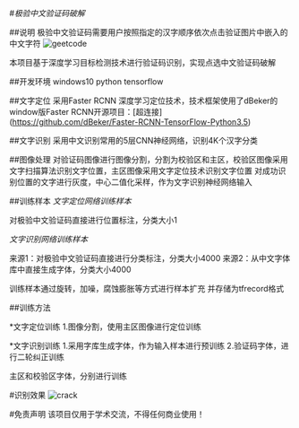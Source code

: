 #*极验中文验证码破解*

##说明
极验中文验证码需要用户按照指定的汉字顺序依次点击验证图片中嵌入的中文字符
![geetcode](https://github.com/pf67/GeekChinese_crack/blob/master/data/demo/input/313_148.jpg)

本项目基于深度学习目标检测技术进行验证码识别，实现点选中文验证码破解

##开发环境
windows10 python tensorflow


##文字定位
采用Faster RCNN 深度学习定位技术，技术框架使用了dBeker的window版Faster RCNN开源项目：[超连接] (https://github.com/dBeker/Faster-RCNN-TensorFlow-Python3.5)

##文字识别
采用中文识别常用的5层CNN神经网络，识别4K个汉字分类

##图像处理
对验证码图像进行图像分割，分割为校验区和主区，校验区图像采用文字扫描算法识别文字位置，主区图像采用文字定位技术识别文字位置
对成功识别位置的文字进行灰度，中心二值化采样，作为文字识别神经网络输入

##训练样本
*文字定位网络训练样本*

对极验中文验证码直接进行位置标注，分类大小1

*文字识别网络训练样本*

来源1：对极验中文验证码直接进行分类标注，分类大小4000
来源2：从中文字体库中直接生成字体，分类大小4000

训练样本通过旋转，加噪，腐蚀膨胀等方式进行样本扩充
并存储为tfrecord格式

##训练方法

*文字定位训练
1.图像分割，使用主区图像进行定位训练

*文字识别训练
1.采用字库生成字体，作为输入样本进行预训练
2.验证码字体，进行二轮纠正训练

主区和校验区字体，分别进行训练

#识别效果
![crack](https://github.com/pf67/GeekChinese_crack/blob/master/data/demo/input/result.jpg)

#免责声明
该项目仅用于学术交流，不得任何商业使用！